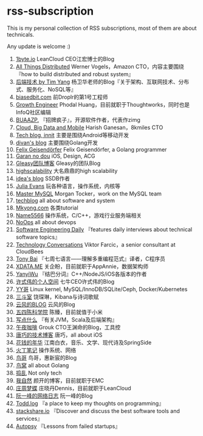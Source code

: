 # rss-subscription

This is my personal collection of RSS subscriptions, most of them are about technicals.

Any update is welcome :)

1. [1byte.io](http://1byte.io/) LeanCloud CEO江宏博士的Blog
2. [All Things Distributed](http://www.allthingsdistributed.com/) Werner Vogels，Amazon CTO，内容主要围绕『how to build distributed and robust system』
3. [后端技术 by Tim Yang](http://timyang.net/) 杨卫华老师的Blog『关于架构、互联网技术、分布式、服务化、NoSQL等』
4. [biasedbit.com](http://biasedbit.com/) 前Droplr的第1号工程师
5. [Growth Engineer](http://www.phodal.com/blog/) Phodal Huang，目前就职于Thoughtworks，同时也是InfoQ社区编辑
6. [BUAAZP.](http://blog.buaa.us/) 『招牌疯子』，开源软件作者，代表作zimg
7. [Cloud, Big Data and Mobile](http://harish11g.blogspot.com/) Harish Ganesan，8kmiles CTO
8. [Tech blog, innit](http://blog.denevell.org/) 主要是围绕Android等移动开发
9. [divan's blog](divan.github.io) 主要围绕Golang开发
10. [Felix Geisendörfer](http://felixge.de/) Felix Geisendörfer, a Golang programmer
11. [Garan no dou](http://blog.ibireme.com) iOS, Design, ACG
12. [Gleasy团队博客](http://rdc.gleasy.com) Gleasy的团队Blog
13. [highscalability](http://highscalability.com/blog/) 大名鼎鼎的high scalability
14. [idea's blog](http://www.ideawu.net/blog) SSDB作者
15. [Julia Evans](http://jvns.ca/) 玩各种语言，操作系统，内核等
16. [Master MySQL](http://www.tocker.ca) Morgan Tocker，work on the MySQL team
17. [techblog](http://blog.mgm-tp.com) all about software and system
18. [Mkyong.com](http://www.mkyong.com) 各类tutorial
19. [Name5566](http://name5566.com) 操作系统，C/C++，游戏行业服务端相关
20. [NoOps](http://noops.me) all about devops
21. [Software Engineering Daily](http://softwareengineeringdaily.com) 『features daily interviews about technical software topics』
22. [Technology Conversations](http://technologyconversations.com) Viktor Farcic，a senior consultant at CloudBees
23. [Tony Bai](http://tonybai.com) 『七周七语言——理解多重编程范式』译者，C程序员
24. [XDATA.ME](http://www.xdata.me) 关企盼，目前就职于AppAnnie，数据架构师
25. [YanyiWu](http://yanyiwu.com/) 『结巴分词』C++/NodeJS/iOS各版本的作者
26. [许式伟的个人空间](http://xushiwei.com) 七牛CEO许式伟的Blog
27. [YY哥](http://hustcat.github.io) Linux kernel, MySQL/InnoDB/SQLite/Ceph, Docker/Kubernetes
28. [三斗室](http://chenlinux.com) 饶琛琳，Kibana与诗词歌赋
29. [云风的BLOG](http://blog.codingnow.com) 云风的Blog
30. [五四陈科学院](http://54chen.com/) 陈臻，目前就值于小米
31. [写点什么](http://hongjiang.info) 『有关JVM，Scala及后端架构』
32. [午夜咖啡](http://jolestar.com/) Grouk CTO王渊命的Blog，工具控
33. [唐巧的技术博客](http://blog.devtang.com/) 唐巧，all about iOS
34. [花钱的年华](http://calvin1978.blogcn.com) 江南白衣，音乐、文学、现代诗及SpringSide
35. [火丁笔记](http://huoding.com) 操作系统、网络
36. [鸟哥](http://www.laruence.com) 鸟哥，惠新宸的Blog
37. [鸟窝](http://colobu.com/) all about Golang
38. [捣乱](http://daoluan.net/blog) Not only tech
39. [我自然](http://www.yankay.com) 颜开的博客，目前就职于EMC
40. [庄周梦蝶](http://blog.fnil.net/) 庄晓丹Dennis，目前就职于LeanCloud
41. [阮一峰的网络日志](http://www.ruanyifeng.com/blog/) 阮一峰的Blog
42. [Todd.log](http://www.cnblogs.com/weidagang2046/) 『a place to keep my thoughts on programming』
43. [stackshare.io](http://stackshare.io/posts) 『Discover and discuss the best software tools and services』
44. [Autopsy](http://autopsy.io/) 『Lessons from failed startups』